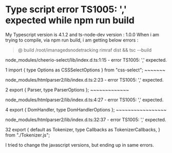 
# Type script error TS1005: ',' expected while npm run build

My Typescript version is 4.1.2
and ts-node-dev version : 1.0.0
When i am trying to compile, via npm run build, i am getting below errors :
> @ build /root/imanagedsnodetracking
> rimraf dist && tsc --build

node_modules/cheerio-select/lib/index.d.ts:1:15 - error TS1005: ',' expected.

1 import { type Options as CSSSelectOptions } from "css-select";
                ~~~~~~~

node_modules/htmlparser2/lib/index.d.ts:2:23 - error TS1005: ',' expected.

2 export { Parser, type ParserOptions };
                        ~~~~~~~~~~~~~

node_modules/htmlparser2/lib/index.d.ts:4:27 - error TS1005: ',' expected.

4 export { DomHandler, type DomHandlerOptions };
                            ~~~~~~~~~~~~~~~~~

node_modules/htmlparser2/lib/index.d.ts:32:37 - error TS1005: ',' expected.

32 export { default as Tokenizer, type Callbacks as TokenizerCallbacks, } from "./Tokenizer.js";

I tried to change the javascript versions, but ending up in same errors.

        